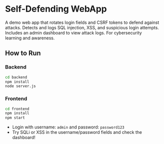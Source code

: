 # Self-Defending WebApp

A demo web app that rotates login fields and CSRF tokens to defend against attacks. Detects and logs SQL injection, XSS, and suspicious login attempts. Includes an admin dashboard to view attack logs. For cybersecurity learning and awareness.

## How to Run

### Backend
```bash
cd backend
npm install
node server.js
```

### Frontend
```bash
cd frontend
npm install
npm start
```

- Login with username: `admin` and password: `password123`
- Try SQLi or XSS in the username/password fields and check the dashboard!
